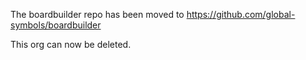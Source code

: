 The boardbuilder repo has been moved to https://github.com/global-symbols/boardbuilder

This org can now be deleted.

